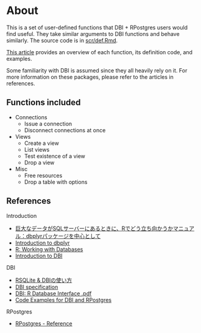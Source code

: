 # About

This is a set of user-defined functions that DBI + RPostgres users would find useful.
They take similar arguments to DBI functions and behave similarly. The source code is in [scr/def.Rmd](https://github.com/Shena4746/r-functions-on-dbi/blob/main/scr/01-def.Rmd).

[This article](https://shena4746.github.io/r-functions-on-dbi/) provides an overview of each function, its definition code, and examples.

Some familiarity with DBI is assumed since they all heavily rely on it. For more information on these packages, please refer to the articles in references.

## Functions included

- Connections
  - Issue a connection
  - Disconnect connections at once
- Views
  - Create a view
  - List views
  - Test existence of a view
  - Drop a view
- Misc
  - Free resources
  - Drop a table with options

## References

Introduction

- [巨大なデータがSQLサーバーにあるときに、Rでどう立ち向かうかマニュアル：dbplyrパッケージを中心として](https://yutatoyama.github.io/note/intro_R_for_SQL.html)
- [Introduction to dbplyr](https://dbplyr.tidyverse.org/articles/dbplyr.html)
- [R: Working with Databases](https://nuitrcs.github.io/databases_workshop/r/r_databases.html)
- [Introduction to DBI](https://dbi.r-dbi.org/articles/dbi)

DBI

- [RSQLite & DBIの使い方](http://delta0726.web.fc2.com/packages/database/00_RSQLite.html)
- [DBI specification](https://dbi.r-dbi.org/articles/spec)
- [DBI: R Database Interface .pdf](https://cran.r-project.org/web/packages/DBI/DBI.pdf)
- [Code Examples for DBI and RPostgres](https://shena4746.github.io/code-examples-dbi-rpostgres/)

RPostgres

- [RPostgres - Reference](https://rpostgres.r-dbi.org/reference/index.html)
